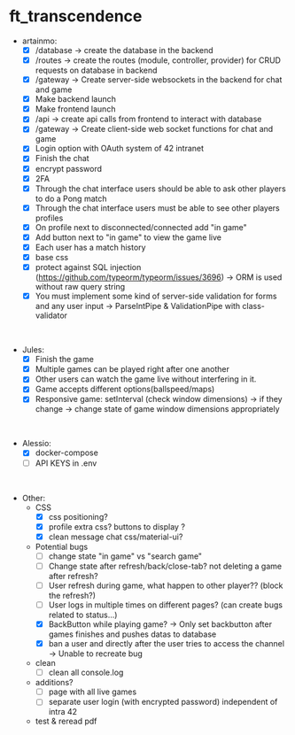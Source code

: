 # ft_transcendence


* artainmo:
  - [x] /database -> create the database in the backend
  - [x] /routes -> create the routes (module, controller, provider) for CRUD requests on database in backend
  - [x] /gateway -> Create server-side websockets in the backend for chat and game
  - [x] Make backend launch
  - [x] Make frontend launch
  - [x] /api -> create api calls from frontend to interact with database
  - [x] /gateway -> Create client-side web socket functions for chat and game
  - [x] Login option with OAuth system of 42 intranet
  - [x] Finish the chat
  - [x] encrypt password
  - [x] 2FA
  - [x] Through the chat interface users should be able to ask other players to do a Pong match
  - [x] Through the chat interface users must be able to see other players profiles
  - [x] On profile next to disconnected/connected add "in game"
  - [x] Add button next to "in game" to view the game live
  - [x] Each user has a match history
  - [x] base css
  - [x] protect against SQL injection (https://github.com/typeorm/typeorm/issues/3696) -> ORM is used without raw query string
  - [x] You must implement some kind of server-side validation for forms and any user input -> ParseIntPipe & ValidationPipe with class-validator
<br>

* Jules:
  - [x] Finish the game
  - [x] Multiple games can be played right after one another
  - [x] Other users can watch the game live without interfering in it.
  - [x] Game accepts different options(ballspeed/maps)
  - [x] Responsive game: setInterval (check window dimensions) -> if they change -> change state of game window dimensions appropriately
<br>

* Alessio:
  - [x] docker-compose
  - [ ] API KEYS in .env
<br>

* Other:
  * CSS
    - [x] css positioning?
    - [x] profile extra css? buttons to display ?
    - [x] clean message chat css/material-ui?
  * Potential bugs
    - [ ] change state "in game" vs "search game"
    - [ ] Change state after refresh/back/close-tab? not deleting a game after refresh?
    - [ ] User refresh during game, what happen to other player?? (block the refresh?)
    - [ ] User logs in multiple times on different pages? (can create bugs related to status...)
    - [x] BackButton while playing game? -> Only set backbutton after games finishes and pushes datas to database
    - [x] ban a user and directly after the user tries to access the channel -> Unable to recreate bug
  * clean
    - [ ] clean all console.log
  * additions?
	- [ ] page with all live games
	- [ ] separate user login (with encrypted password) independent of intra 42
  * test & reread pdf
